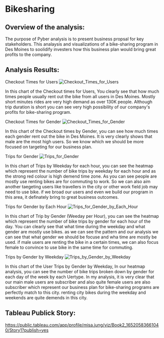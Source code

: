 # Bikesharing
## Overview of the analysis:
The purpose of Pyber analysis is to present business propsal for key stakeholders. This analaysis and visualizations of a bike-sharing program in Des Moines to soolidify investers how this business plan would bring great profits to the company. 

## Analysis Results:
Checkout Times for Users
![Checkout_Times_for_Users](https://github.com/msjj622/bike_sharing_1/blob/main/result/Checkout%20Times%20for%20Users.png)

In this chart of the Checkout times for Users, You clearly see that how much times people usually rent out the bike from all users in Des Moines. Mostly short minutes rides are very high demand as over 130K people. Although trip duration is short you can see very high possibility of our company's profits for bike-sharing program. 

Checkout Times for Gender
![Checkout_Times_for_Gender](https://github.com/msjj622/bike_sharing_1/blob/main/result/Checkout%20Times%20by%20Gender.png)

In this chart of the Checkout times by Gender, you can see how much times each gender rent out the bike in Des Moines. It is very clearly shows that male are the most high users. So we know which we should be more focused on targeting for our business plan. 

Trips for Gender
![Trips_for_Gender](https://github.com/msjj622/bike_sharing_1/blob/main/result/Trips%20by%20Gender%20(Weekday%20per%20Hour).png)

In this chart of Trips by Weekday for each hour, you can see the heatmap which represent the number of bike trips by weekday for each hour and as the strong red colour is high demend time zone. As you can see people are mostly use renting bikes are for commuting to work. So we can also aim another taegeting users like travellers in the city or other work field job may need to use bike. if we broad our users and even we build our program in this area, it definately bring to great business outcomes. 

Trips for Gender by Each Hour
![Trips_for_Gender_by_Each_Hour](https://github.com/msjj622/bike_sharing_1/blob/main/result/Trips%20by%20Weekday%20for%20Each%20Hour.png)

In this chart of Trip by Gender (Weeday per Hour), you can see the heatmap which represent the number of bike trips by gender for each hour of the day.  You can clearly see that what time during the weekday and what gender are mostly use bikes. as we can see the pattern and our analysis we can see that what gender we should be focuse and wha time are mostly be used. if male users are renting the bike in a certain times, we can also focus female to convince to use bike in the same time for commuting. 

Trips by Gender by Weekday
![Trips_by_Gender_by_Weekday](https://github.com/msjj622/bike_sharing_1/blob/main/result/User%20Trips%20by%20Gender%20by%20Weekday.png)

In this chart of the User Trips by Gender by Weekday, In our heatmap analysis, you can see the number of bike trips broken down by gender for each day of the week by each Uertype. In my analysis, it is very clear that our main male users are subscriber and also quite female users are also subscriber which represent our business plan for bike-sharing programs are perfectly match to this city. renting city bikes during the weekday and weekends are quite demends in this city.

## Tableau Publick Story: 
https://public.tableau.com/app/profile/misa.jung/viz/Book2_16520583661040/Story1?publish=yes
